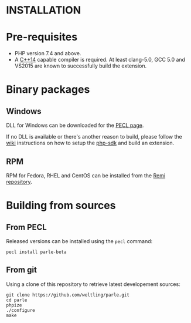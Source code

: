 INSTALLATION
============

# Pre-requisites

* PHP version 7.4 and above.
* A [C++14](http://en.cppreference.com/w/cpp/compiler_support) capable compiler is required. At least clang-5.0, GCC 5.0 and VS2015 are known to successfully build the extension.


# Binary packages

## Windows

DLL for Windows can be downloaded for the [PECL page](https://pecl.php.net/package/parle).

If no DLL is available or there's another reason to build, please follow the [wiki](https://wiki.php.net/internals/windows/stepbystepbuild_sdk_2#building_pecl_extensions)
instructions on how to setup the [php-sdk](https://github.com/php/php-sdk-binary-tools) and build an extension.

## RPM

RPM for Fedora, RHEL and CentOS can be installed from the [Remi repository](https://rpms.remirepo.net/).


# Building from sources

## From PECL

Released versions can be installed using the ```pecl``` command:

```
pecl install parle-beta
```


## From git

Using a clone of this repository to retrieve latest developement sources:

```
git clone https://github.com/weltling/parle.git
cd parle
phpize
./configure
make
```

